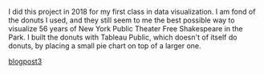 I did this project in 2018 for my first class in data visualization. I am fond of the donuts I used, and they still seem to me the best possible way to visualize 56 years of New York Public Theater Free Shakespeare in the Park. I built the donuts with Tableau Public, which doesn't of itself do donuts, by placing a small pie chart on top of a larger one.

[blogpost3](./blogpost3.md)
